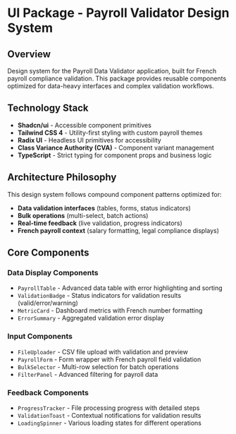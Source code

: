 # UI Package - Payroll Validator Design System

## Overview

Design system for the Payroll Data Validator application, built for French payroll compliance validation. This package provides reusable components optimized for data-heavy interfaces and complex validation workflows.

## Technology Stack

- **Shadcn/ui** - Accessible component primitives
- **Tailwind CSS 4** - Utility-first styling with custom payroll themes
- **Radix UI** - Headless UI primitives for accessibility
- **Class Variance Authority (CVA)** - Component variant management
- **TypeScript** - Strict typing for component props and business logic

## Architecture Philosophy

This design system follows compound component patterns optimized for:

- **Data validation interfaces** (tables, forms, status indicators)
- **Bulk operations** (multi-select, batch actions)
- **Real-time feedback** (live validation, progress indicators)
- **French payroll context** (salary formatting, legal compliance displays)

## Core Components

### Data Display Components

- `PayrollTable` - Advanced data table with error highlighting and sorting
- `ValidationBadge` - Status indicators for validation results (valid/error/warning)
- `MetricCard` - Dashboard metrics with French number formatting
- `ErrorSummary` - Aggregated validation error display

### Input Components

- `FileUploader` - CSV file upload with validation and preview
- `PayrollForm` - Form wrapper with French payroll field validation
- `BulkSelector` - Multi-row selection for batch operations
- `FilterPanel` - Advanced filtering for payroll data

### Feedback Components

- `ProgressTracker` - File processing progress with detailed steps
- `ValidationToast` - Contextual notifications for validation results
- `LoadingSpinner` - Various loading states for different operations
